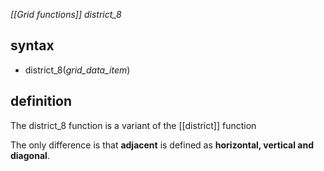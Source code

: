 *[[Grid functions]] district_8*

## syntax

- district_8(*grid_data_item*)

## definition

The district_8 function is a variant of the [[district]] function

The only difference is that **adjacent** is defined as **horizontal, vertical and diagonal**.